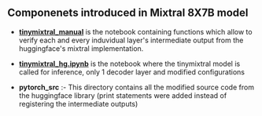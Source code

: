 ## Componenets introduced in Mixtral 8X7B model



- **[tinymixtral_manual](tinymixtral_manual.ipynb)** is the notebook containing functions which allow to verify each and every induvidual layer's intermediate output from the huggingface's mixtral implementation.


- **[tinymixtral_hg.ipynb](tinymixtral_hg.ipynb)** is the notebook where the tinymixtral model is called for inference, only 1 decoder layer and modified configurations

- **pytorch_src** :- This directory contains all the modified source code from the huggingface library (print statements were added instead of registering the intermediate outputs)
